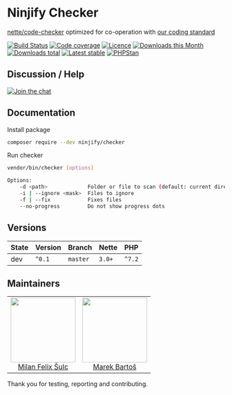 # Ninjify Checker

[nette/code-checker](https://github.com/nette/code-checker) optimized for co-operation with [our coding standard](https://github.com/ninjify/coding-standard)

[![Build Status](https://img.shields.io/travis/ninjify/checker.svg?style=flat-square)](https://travis-ci.org/ninjify/checker)
[![Code coverage](https://img.shields.io/coveralls/ninjify/checker.svg?style=flat-square)](https://coveralls.io/r/ninjify/checker)
[![Licence](https://img.shields.io/packagist/l/ninjify/checker.svg?style=flat-square)](https://packagist.org/packages/ninjify/checker)
[![Downloads this Month](https://img.shields.io/packagist/dm/ninjify/checker.svg?style=flat-square)](https://packagist.org/packages/ninjify/checker)
[![Downloads total](https://img.shields.io/packagist/dt/ninjify/checker.svg?style=flat-square)](https://packagist.org/packages/ninjify/checker)
[![Latest stable](https://img.shields.io/packagist/v/ninjify/checker.svg?style=flat-square)](https://packagist.org/packages/ninjify/checker)
[![PHPStan](https://img.shields.io/badge/PHPStan-enabled-brightgreen.svg?style=flat-square)](https://github.com/phpstan/phpstan)

## Discussion / Help

[![Join the chat](https://img.shields.io/gitter/room/nettrine/nettrine.svg?style=flat-square)](https://gitter.im/nettrine/nettrine)

## Documentation

Install package

```bash
composer require --dev ninjify/checker
```

Run checker

```bash
vendor/bin/checker [options]

Options:
    -d <path>             Folder or file to scan (default: current directory)
    -i | --ignore <mask>  Files to ignore
    -f | --fix            Fixes files
    --no-progress         Do not show progress dots
```

## Versions

| State  | Version | Branch   | Nette  | PHP    |
|--------|---------|----------|--------|--------|
| dev    | `^0.1`  | `master` | `3.0+` | `^7.2` |

## Maintainers

<table>
  <tbody>
    <tr>
      <td align="center">
        <a href="https://github.com/f3l1x">
            <img width="150" height="150" src="https://avatars2.githubusercontent.com/u/538058?v=3&s=150">
        </a>
        </br>
        <a href="https://github.com/f3l1x">Milan Felix Šulc</a>
      </td>
      <td align="center">
        <a href="https://github.com/mabar">
            <img width="150" height="150" src="https://avatars0.githubusercontent.com/u/20974277?s=150&v=4">
        </a>
        </br>
        <a href="https://github.com/mabar">Marek Bartoš</a>
      </td>
    </tr>
  </tbody>
</table>

Thank you for testing, reporting and contributing.
